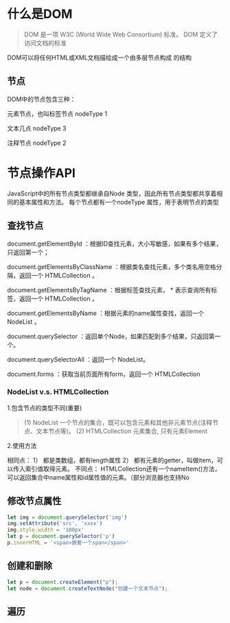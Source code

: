 
# 什么是DOM
> DOM 是一项 W3C (World Wide Web Consortium) 标准。
  DOM 定义了访问文档的标准

DOM可以将任何HTML或XML文档描绘成一个由多层节点构成
的结构
## 节点
DOM中的节点包含三种：

元素节点，也叫标签节点 nodeType 1

文本几点              nodeType 3

注释节点              nodeType 2
# 节点操作API
JavaScript中的所有节点类型都继承自Node
类型，因此所有节点类型都共享着相同的基本属性和方法。
每个节点都有一个nodeType
属性，用于表明节点的类型

## 查找节点
document.getElementById ：根据ID查找元素，大小写敏感，如果有多个结果，只返回第一个；

document.getElementsByClassName ：根据类名查找元素，多个类名用空格分隔，返回一个 HTMLCollection 。

document.getElementsByTagName ：根据标签查找元素， * 表示查询所有标签，返回一个 HTMLCollection 。

document.getElementsByName ：根据元素的name属性查找，返回一个NodeList 。

document.querySelector ：返回单个Node，如果匹配到多个结果，只返回第一个。

document.querySelectorAll ：返回一个 NodeList。

document.forms ：获取当前页面所有form，返回一个 HTMLCollection 

### NodeList v.s. HTMLCollection 
 1.包含节点的类型不同(重要)

> (1) NodeList
一个节点的集合，既可以包含元素和其他非元素节点(注释节点、文本节点等)。
(2) HTMLCollection
元素集合, 只有元素Element

2.使用方法

相同点：
1）    都是类数组，都有length属性
2）    都有元素的getter，叫做item，可以传入索引值取得元素。
不同点：
HTMLCollection还有一个nameItem()方法，可以返回集合中name属性和id属性值的元素。（部分浏览器也支持No


## 修改节点属性
```javascript
let img = document.querySelector('img')
img.setAttribute('src', 'xxxx')
img.style.width = '100px'
let p = document.querySelector('p')
p.innerHTML = '<span>嵌套一个span</span>'
```
## 创建和删除

```javascript
let p = document.createElement("p");
let node = document.createTextNode("创建一个文本节点");
```

## 遍历
